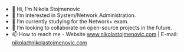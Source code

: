 - 👋 Hi, I’m Nikola Stojmenovic
- 👀 I’m interested in System/Network Administration.
- 🌱 I’m currently studying for the Network+ exam.
- 💞️ I’m looking to collaborate on open-source projects in the future.
- 📫 How to reach me - Website www.nikolastojmenovic.com | E-mail: nikola@nikolastojmenovic.com

